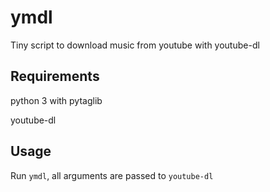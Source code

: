 # ymdl

Tiny script to download music from youtube with youtube-dl


## Requirements

python 3 with pytaglib

youtube-dl


## Usage

Run `ymdl`, all arguments are passed to `youtube-dl`
